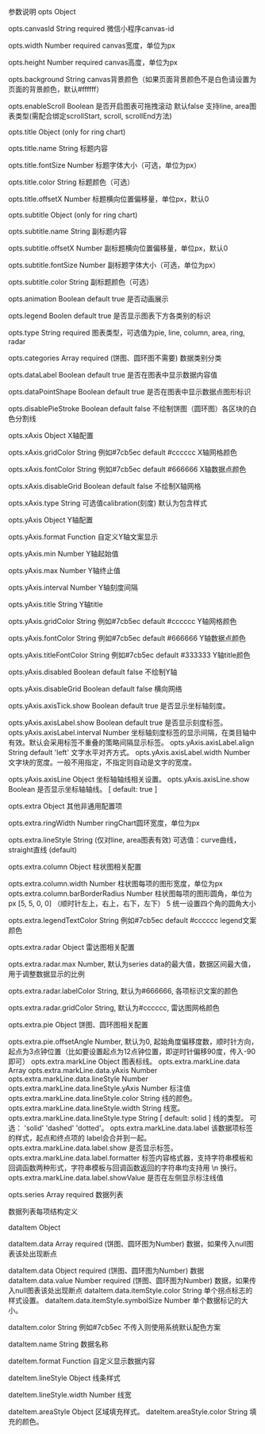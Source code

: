 参数说明
opts Object

opts.canvasId String required 微信小程序canvas-id

opts.width Number required canvas宽度，单位为px

opts.height Number required canvas高度，单位为px

opts.background String canvas背景颜色（如果页面背景颜色不是白色请设置为页面的背景颜色，默认#ffffff）

opts.enableScroll Boolean 是否开启图表可拖拽滚动 默认false 支持line, area图表类型(需配合绑定scrollStart, scroll, scrollEnd方法)

opts.title Object (only for ring chart)

opts.title.name String 标题内容

opts.title.fontSize Number 标题字体大小（可选，单位为px）

opts.title.color String 标题颜色（可选）

opts.title.offsetX Number 标题横向位置偏移量，单位px，默认0

opts.subtitle Object (only for ring chart)

opts.subtitle.name String 副标题内容

opts.subtitle.offsetX Number 副标题横向位置偏移量，单位px，默认0

opts.subtitle.fontSize Number 副标题字体大小（可选，单位为px）

opts.subtitle.color String 副标题颜色（可选）

opts.animation Boolean default true 是否动画展示

opts.legend Boolen default true 是否显示图表下方各类别的标识

opts.type String required 图表类型，可选值为pie, line, column, area, ring, radar

opts.categories Array required (饼图、圆环图不需要) 数据类别分类

opts.dataLabel Boolean default true 是否在图表中显示数据内容值

opts.dataPointShape Boolean default true 是否在图表中显示数据点图形标识

opts.disablePieStroke Boolean default false 不绘制饼图（圆环图）各区块的白色分割线

opts.xAxis Object X轴配置

opts.xAxis.gridColor String 例如#7cb5ec default #cccccc X轴网格颜色

opts.xAxis.fontColor String 例如#7cb5ec default #666666 X轴数据点颜色

opts.xAxis.disableGrid Boolean default false 不绘制X轴网格

opts.xAxis.type String 可选值calibration(刻度) 默认为包含样式

opts.yAxis Object Y轴配置

opts.yAxis.format Function 自定义Y轴文案显示

opts.yAxis.min Number Y轴起始值

opts.yAxis.max Number Y轴终止值

opts.yAxis.interval Number Y轴刻度间隔

opts.yAxis.title String Y轴title

opts.yAxis.gridColor String 例如#7cb5ec default #cccccc Y轴网格颜色

opts.yAxis.fontColor String 例如#7cb5ec default #666666 Y轴数据点颜色

opts.yAxis.titleFontColor String 例如#7cb5ec default #333333 Y轴title颜色

opts.yAxis.disabled Boolean default false 不绘制Y轴

opts.yAxis.disableGrid Boolean default false 横向网络

opts.yAxis.axisTick.show Boolean default true 是否显示坐标轴刻度。

opts.yAxis.axisLabel.show Boolean default true 是否显示刻度标签。
opts.yAxis.axisLabel.interval Number 坐标轴刻度标签的显示间隔，在类目轴中有效。默认会采用标签不重叠的策略间隔显示标签。
opts.yAxis.axisLabel.align String default 'left' 文字水平对齐方式。
opts.yAxis.axisLabel.width Number 文字块的宽度。一般不用指定，不指定则自动是文字的宽度。

opts.yAxis.axisLine Object 坐标轴轴线相关设置。
opts.yAxis.axisLine.show Boolean 是否显示坐标轴轴线。 [ default: true ]

opts.extra Object 其他非通用配置项

opts.extra.ringWidth Number ringChart圆环宽度，单位为px

opts.extra.lineStyle String (仅对line, area图表有效) 可选值：curve曲线，straight直线 (default)

opts.extra.column Object 柱状图相关配置

opts.extra.column.width Number 柱状图每项的图形宽度，单位为px
opts.extra.column.barBorderRadius Number 柱状图每项的图形圆角，单位为px [5, 5, 0, 0] （顺时针左上，右上，右下，左下）  5 统一设置四个角的圆角大小

opts.extra.legendTextColor String 例如#7cb5ec default #cccccc legend文案颜色

opts.extra.radar Object 雷达图相关配置

opts.extra.radar.max Number, 默认为series data的最大值，数据区间最大值，用于调整数据显示的比例

opts.extra.radar.labelColor String, 默认为#666666, 各项标识文案的颜色

opts.extra.radar.gridColor String, 默认为#cccccc, 雷达图网格颜色

opts.extra.pie Object 饼图、圆环图相关配置

opts.extra.pie.offsetAngle Number, 默认为0, 起始角度偏移度数，顺时针方向，起点为3点钟位置（比如要设置起点为12点钟位置，即逆时针偏移90度，传入-90即可）
opts.extra.markLine Object 图表标线。
opts.extra.markLine.data Array 
opts.extra.markLine.data.yAxis Number 
opts.extra.markLine.data.lineStyle Number 
opts.extra.markLine.data.lineStyle.yAxis Number 标注值
opts.extra.markLine.data.lineStyle.color String 线的颜色。 
opts.extra.markLine.data.lineStyle.width String 线宽。 
opts.extra.markLine.data.lineStyle.type String [ default: solid ] 线的类型。 可选： 'solid' 'dashed' 'dotted'。 
opts.extra.markLine.data.label 该数据项标签的样式，起点和终点项的 label会合并到一起。 
opts.extra.markLine.data.label.show 是否显示标签。
opts.extra.markLine.data.label.formatter 标签内容格式器，支持字符串模板和回调函数两种形式，字符串模板与回调函数返回的字符串均支持用 \n 换行。
opts.extra.markLine.data.label.showValue 是否在左侧显示标注线值

opts.series Array required 数据列表

数据列表每项结构定义

dataItem Object

dataItem.data Array required (饼图、圆环图为Number) 数据，如果传入null图表该处出现断点

dataItem.data Object required (饼图、圆环图为Number) 数据
dataItem.data.value Number required (饼图、圆环图为Number) 数据，如果传入null图表该处出现断点
dataItem.data.itemStyle.color String 单个拐点标志的样式设置。
dataItem.data.itemStyle.symbolSize Number 单个数据标记的大小。

dataItem.color String 例如#7cb5ec 不传入则使用系统默认配色方案

dataItem.name String 数据名称

dateItem.format Function 自定义显示数据内容

dateItem.lineStyle Object 线条样式

dateItem.lineStyle.width Number 线宽

dateItem.areaStyle Object 区域填充样式。
dateItem.areaStyle.color String 填充的颜色。